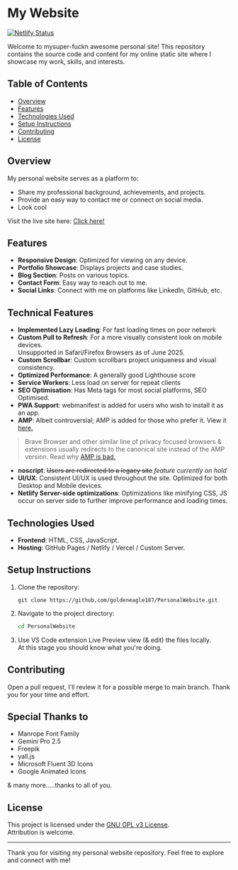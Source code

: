 # My Website

[![Netlify Status](https://api.netlify.com/api/v1/badges/34ecbd6b-bb46-4939-8d2c-8d40447bb3ff/deploy-status)](https://app.netlify.com/projects/hisray/deploys)

Welcome to mysuper-fuckn awesome personal site! This repository contains the source code and content for my online static site where I showcase my work, skills, and interests.

## Table of Contents

- [Overview](#overview)
- [Features](#features)
- [Technologies Used](#technologies-used)
- [Setup Instructions](#setup-instructions)
- [Contributing](#contributing)
- [License](#license)

## Overview

My personal website serves as a platform to:

- Share my professional background, achievements, and projects.
- Provide an easy way to contact me or connect on social media.
- Look cool 

Visit the live site here: [Click here!](https://hisray.netlify.app/) 

## Features

- **Responsive Design**: Optimized for viewing on any device.
- **Portfolio Showcase**: Displays projects and case studies.
- **Blog Section**: Posts on various topics.
- **Contact Form**: Easy way to reach out to me.
- **Social Links**: Connect with me on platforms like LinkedIn, GitHub, etc.

## Technical  Features
- **Implemented Lazy Loading**: For fast loading times on poor network
- **Custom Pull to Refresh**: For a more visually consistent look on mobile devices.<br> Unsupported in Safari/Firefox Browsers as of June 2025.
- **Custom Scrollbar**: Custom scrollbars project uniqueness and visual consistency.
- **Optimized Performance**: A generally good Lighthouse score
- **Service Workers**: Less load on server for repeat clients
- **SEO Optimisation**: Has Meta tags for most social platforms, SEO Optimised. 
- **PWA Support**: webmanifest is added for users who wish to install it as an app.
- **AMP**: Albeit controversial; AMP is added for those who prefer it. View it [here.](https://hisray.netlify.app/amp)
> Brave Browser and other similar line of privacy focused browsers & extensions usually redirects to the canonical site instead of the AMP version. Read why [AMP is bad.](https://www.theverge.com/23711172/google-amp-accelerated-mobile-pages-search-publishers-lawsuit)
- **noscript**: ~~Users are redirected to a legacy site~~ *feature currently on hold*
- **UI/UX**: Consistent UI/UX is used throughout the site. Optimized for both Desktop and Mobile devices.
-  **Netlify Server-side optimizations**: Optimizations like minifying CSS, JS occur on server side to further improve performance and loading times.



## Technologies Used

- **Frontend**: HTML, CSS, JavaScript.
- **Hosting**: GitHub Pages / Netlify / Vercel / Custom Server.

## Setup Instructions

1. Clone the repository:

   ```git
   git clone https://github.com/goldeneagle187/PersonalWebsite.git
   ```

2. Navigate to the project directory:

   ```bash
   cd PersonalWebsite
   ```

3. Use VS Code extension Live Preview view (& edit) the files locally.<br>
At this stage you should know what you're doing.

## Contributing

Open a pull request, I'll review it for a possible merge to main branch. Thank you for your time and effort. 

## Special Thanks to
- Manrope Font Family 
- Gemini Pro 2.5
- Freepik
- yall.js
- Microsoft Fluent 3D Icons
- Google Animated Icons <br>

& many more.....thanks to all of you.

## License

This project is licensed under the [GNU GPL v3 License](LICENSE).<br>
Attribution is welcome. 

---

Thank you for visiting my personal website repository. Feel free to explore and connect with me!

